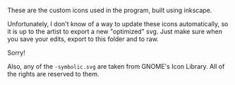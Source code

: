 These are the custom icons used in the program, built using inkscape.

Unfortunately, I don't know of a way to update these icons automatically, so it is up to the artist to export a new "optimized" svg.
Just make sure when you save your edits, export to this folder and to raw.

Sorry!

Also, any of the `-symbolic.svg` are taken from GNOME's Icon Library. All of the rights are reserved to them.

